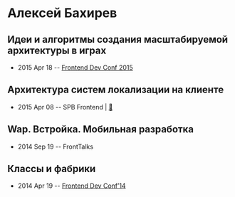 # Алексей Бахирев

## Идеи и алгоритмы создания масштабируемой архитектуры в играх
- 2015 Apr 18 -- [Frontend Dev Conf 2015](https://www.youtube.com/watch?v=I1CHink09Ig)    
## Архитектура систем локализации на клиенте
- 2015 Apr 08 -- SPB Frontend  | [:notebook:](https://drive.google.com/file/d/0B50pcIvk3cAHcFU1Wl81TEFpbjA/view)  
## Wap. Встройка. Мобильная разработка
- 2014 Sep 19 -- FrontTalks    
## Классы и фабрики
- 2014 Apr 19 -- [Frontend Dev Conf’14](https://www.youtube.com/watch?v=kj5VGQrusXI)    
